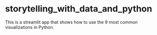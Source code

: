 # storytelling_with_data_and_python

This is a streamlit app that shows how to 
use the 9 most common visualizations in Python.